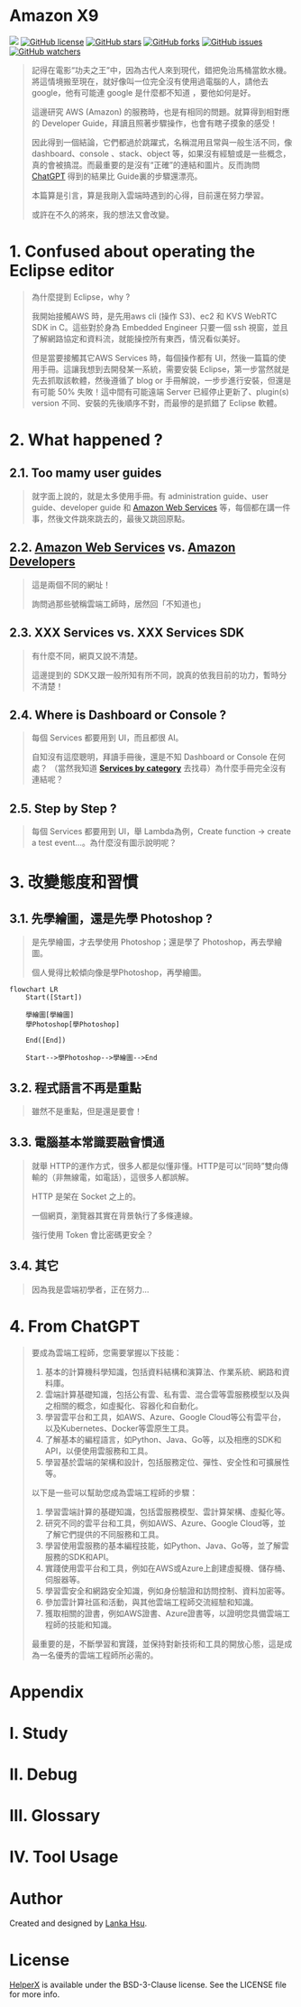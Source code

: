 # Amazon X9

[![](https://img.shields.io/badge/Powered%20by-lankahsu%20-brightgreen.svg)](https://github.com/lankahsu520/HelperX)
[![GitHub license][license-image]][license-url]
[![GitHub stars][stars-image]][stars-url]
[![GitHub forks][forks-image]][forks-url]
[![GitHub issues][issues-image]][issues-image]
[![GitHub watchers][watchers-image]][watchers-image]

[license-image]: https://img.shields.io/github/license/lankahsu520/HelperX.svg
[license-url]: https://github.com/lankahsu520/HelperX/blob/master/LICENSE
[stars-image]: https://img.shields.io/github/stars/lankahsu520/HelperX.svg
[stars-url]: https://github.com/lankahsu520/HelperX/stargazers
[forks-image]: https://img.shields.io/github/forks/lankahsu520/HelperX.svg
[forks-url]: https://github.com/lankahsu520/HelperX/network
[issues-image]: https://img.shields.io/github/issues/lankahsu520/HelperX.svg
[issues-url]: https://github.com/lankahsu520/HelperX/issues
[watchers-image]: https://img.shields.io/github/watchers/lankahsu520/HelperX.svg
[watchers-url]: https://github.com/lankahsu520/HelperX/watchers

>記得在電影“功夫之王”中，因為古代人來到現代，錯把免治馬桶當飲水機。將這情境搬至現在，就好像叫一位完全沒有使用過電腦的人，請他去 google，他有可能連 google 是什麼都不知道 ，要他如何是好。
>
>這邊研究 AWS (Amazon) 的服務時，也是有相同的問題。就算得到相對應的 Developer Guide，拜讀且照著步驟操作，也會有瞎子摸象的感受！
>
>因此得到一個結論，它們都過於跳躍式，名稱混用且常與一般生活不同，像 dashboard、console 、stack、object 等，如果沒有經驗或是一些概念，真的會被搞混。而最重要的是沒有“正確”的連結和圖片。反而詢問 [ChatGPT](https://openai.com/blog/chatgpt) 得到的結果比 Guide裏的步驟還漂亮。
>
>本篇算是引言，算是我剛入雲端時遇到的心得，目前還在努力學習。
>
>或許在不久的將來，我的想法又會改變。

# 1. Confused about operating the Eclipse editor

> 為什麼提到 Eclipse，why ? 
>
> 我開始接觸AWS 時，是先用aws cli (操作 S3)、ec2 和 KVS WebRTC SDK in C。這些對於身為 Embedded Engineer 只要一個 ssh 視窗，並且了解網路協定和資料流，就能操控所有東西，情況看似美好。
>
> 但是當要接觸其它AWS Services 時，每個操作都有  UI，然後一篇篇的使用手冊。這讓我想到去開發某一系統，需要安裝 Eclipse，第一步當然就是先去抓取該軟體，然後遵循了 blog or 手冊解說，一步步進行安裝，但還是有可能 50% 失敗！這中間有可能遠端 Server 已經停止更新了、plugin(s)  version 不同、安裝的先後順序不對，而最慘的是抓錯了 Eclipse 軟體。
>

# 2. What happened ?

## 2.1. Too mamy user guides

> 就字面上說的，就是太多使用手冊。有 administration guide、user guide、developer guide 和 [Amazon Web Services](https://aws.amazon.com) 等，每個都在講一件事，然後文件跳來跳去的，最後又跳回原點。

## 2.2. [Amazon Web Services](https://aws.amazon.com) vs. [Amazon Developers](https://developer.amazon.com)

> 這是兩個不同的網址！
>
> 詢問過那些號稱雲端工師時，居然回「不知道也」

## 2.3. XXX Services vs. XXX Services SDK

> 有什麼不同，網頁又說不清楚。
>
> 這邊提到的 SDK又跟一般所知有所不同，說真的依我目前的功力，暫時分不清楚！

## 2.4. Where is Dashboard or Console ?

> 每個 Services 都要用到 UI，而且都很 AI。
>
> 自知沒有這麼聰明，拜讀手冊後，還是不知 Dashboard or Console 在何處？ （當然我知道 **[Services by category](https://ap-northeast-1.console.aws.amazon.com/console/services?region=ap-northeast-1#)** 去找尋）為什麼手冊完全沒有連結呢？

## 2.5. Step by Step ?

> 每個 Services 都要用到 UI，舉 Lambda為例，Create function -> create a test event…。為什麼沒有圖示說明呢？

# 3. 改變態度和習慣

## 3.1. 先學繪圖，還是先學 Photoshop ?

>是先學繪圖，才去學使用 Photoshop；還是學了 Photoshop，再去學繪圖。
>
>個人覺得比較傾向像是學Photoshop，再學繪圖。

```mermaid
flowchart LR
	Start([Start])
	
	學繪圖[學繪圖]
	學Photoshop[學Photoshop]

	End([End])
	
	Start-->學Photoshop-->學繪圖-->End

```

## 3.2. 程式語言不再是重點

>雖然不是重點，但是還是要會！

## 3.3. 電腦基本常識要融會慣通

>就舉 HTTP的運作方式，很多人都是似懂非懂。HTTP是可以“同時”雙向傳輸的（非無線電，如電話），這很多人都誤解。
>
>HTTP 是架在 Socket 之上的。
>
>一個網頁，瀏覽器其實在背景執行了多條連線。
>
>強行使用 Token 會比密碼更安全？

## 3.4. 其它

> 因為我是雲端初學者，正在努力…

# 4. From ChatGPT
>要成為雲端工程師，您需要掌握以下技能：
>
>1. 基本的計算機科學知識，包括資料結構和演算法、作業系統、網路和資料庫。
>2. 雲端計算基礎知識，包括公有雲、私有雲、混合雲等雲服務模型以及與之相關的概念，如虛擬化、容器化和自動化。
>3. 學習雲平台和工具，如AWS、Azure、Google Cloud等公有雲平台，以及Kubernetes、Docker等雲原生工具。
>4. 了解基本的編程語言，如Python、Java、Go等，以及相應的SDK和API，以便使用雲服務和工具。
>5. 學習基於雲端的架構和設計，包括服務定位、彈性、安全性和可擴展性等。
>
>以下是一些可以幫助您成為雲端工程師的步驟：
>
>1. 學習雲端計算的基礎知識，包括雲服務模型、雲計算架構、虛擬化等。
>2. 研究不同的雲平台和工具，例如AWS、Azure、Google Cloud等，並了解它們提供的不同服務和工具。
>3. 學習使用雲服務的基本編程技能，如Python、Java、Go等，並了解雲服務的SDK和API。
>4. 實踐使用雲平台和工具，例如在AWS或Azure上創建虛擬機、儲存桶、伺服器等。
>5. 學習雲安全和網路安全知識，例如身份驗證和訪問控制、資料加密等。
>6. 參加雲計算社區和活動，與其他雲端工程師交流經驗和知識。
>7. 獲取相關的證書，例如AWS證書、Azure證書等，以證明您具備雲端工程師的技能和知識。
>
>最重要的是，不斷學習和實踐，並保持對新技術和工具的開放心態，這是成為一名優秀的雲端工程師所必需的。


# Appendix

# I. Study

# II. Debug

# III. Glossary

# IV. Tool Usage


# Author

Created and designed by [Lanka Hsu](lankahsu@gmail.com).

# License

[HelperX](https://github.com/lankahsu520/HelperX) is available under the BSD-3-Clause license. See the LICENSE file for more info.

